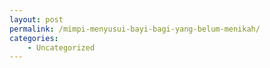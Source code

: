 ```yaml
---
layout: post
permalink: /mimpi-menyusui-bayi-bagi-yang-belum-menikah/
categories:
    - Uncategorized
---
```


